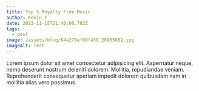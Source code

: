 ```yaml
---
title: Top 5 Royalty Free Music
author: Kevin F
date: 2023-11-15T21:40:06.702Z
tags:
  - post
image: /assets/blog/64a276ef69f438_26955662.jpg
imageAlt: Test
---
```

Lorem ipsum dolor sit amet consectetur adipisicing elit. Aspernatur neque, nemo deserunt nostrum deleniti dolorem. Mollitia, repudiandae veniam. Reprehenderit consequatur aperiam impedit dolorem quibusdam nam in mollitia alias vero possimus.